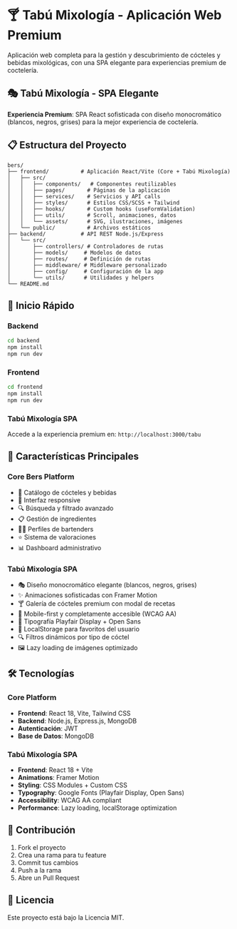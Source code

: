 # 🍸 Tabú Mixología - Aplicación Web Premium

Aplicación web completa para la gestión y descubrimiento de cócteles y bebidas mixológicas, con una SPA elegante para experiencias premium de coctelería.

## 🎭 Tabú Mixología - SPA Elegante

**Experiencia Premium**: SPA React sofisticada con diseño monocromático (blancos, negros, grises) para la mejor experiencia de coctelería.

## 📋 Estructura del Proyecto

```
bers/
├── frontend/          # Aplicación React/Vite (Core + Tabú Mixología)
│   ├── src/
│   │   ├── components/   # Componentes reutilizables
│   │   ├── pages/       # Páginas de la aplicación
│   │   ├── services/    # Servicios y API calls
│   │   ├── styles/      # Estilos CSS/SCSS + Tailwind
│   │   ├── hooks/       # Custom hooks (useFormValidation)
│   │   ├── utils/       # Scroll, animaciones, datos
│   │   └── assets/      # SVG, ilustraciones, imágenes
│   └── public/          # Archivos estáticos
├── backend/           # API REST Node.js/Express
│   └── src/
│       ├── controllers/ # Controladores de rutas
│       ├── models/     # Modelos de datos
│       ├── routes/     # Definición de rutas
│       ├── middleware/ # Middleware personalizado
│       ├── config/     # Configuración de la app
│       └── utils/      # Utilidades y helpers
└── README.md
```

## 🚀 Inicio Rápido

### Backend
```bash
cd backend
npm install
npm run dev
```

### Frontend
```bash
cd frontend
npm install
npm run dev
```

### Tabú Mixología SPA
Accede a la experiencia premium en: `http://localhost:3000/tabu`

## 📝 Características Principales

### Core Bers Platform
- 🍹 Catálogo de cócteles y bebidas
- 📱 Interfaz responsive
- 🔍 Búsqueda y filtrado avanzado
- 📋 Gestión de ingredientes
- 👨‍🍳 Perfiles de bartenders
- ⭐ Sistema de valoraciones
- 📊 Dashboard administrativo

### Tabú Mixología SPA
- 🎭 Diseño monocromático elegante (blancos, negros, grises)
- ✨ Animaciones sofisticadas con Framer Motion
- 🍸 Galería de cócteles premium con modal de recetas
- 📱 Mobile-first y completamente accesible (WCAG AA)
- 🎨 Tipografía Playfair Display + Open Sans
- 💾 LocalStorage para favoritos del usuario
- 🔍 Filtros dinámicos por tipo de cóctel
- 🖼️ Lazy loading de imágenes optimizado

## 🛠️ Tecnologías

### Core Platform
- **Frontend**: React 18, Vite, Tailwind CSS
- **Backend**: Node.js, Express.js, MongoDB
- **Autenticación**: JWT
- **Base de Datos**: MongoDB

### Tabú Mixología SPA
- **Frontend**: React 18 + Vite
- **Animations**: Framer Motion
- **Styling**: CSS Modules + Custom CSS
- **Typography**: Google Fonts (Playfair Display, Open Sans)
- **Accessibility**: WCAG AA compliant
- **Performance**: Lazy loading, localStorage optimization

## 👥 Contribución

1. Fork el proyecto
2. Crea una rama para tu feature
3. Commit tus cambios
4. Push a la rama
5. Abre un Pull Request

## 📄 Licencia

Este proyecto está bajo la Licencia MIT.
